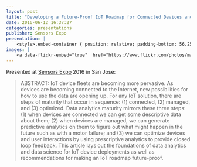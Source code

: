 ```yaml
---
layout: post
title: "Developing a Future-Proof IoT Roadmap for Connected Devices and Data"
date: 2016-06-12 16:37:27
categories: presentations
publisher: Sensors Expo
presentation: |
    <style>.embed-container { position: relative; padding-bottom: 56.25%; height: 0; overflow: hidden; max-width: 100%; } .embed-container iframe, .embed-container object, .embed-container embed { position: absolute; top: 0; left: 0; width: 100%; height: 100%; }</style><div class='embed-container'><iframe src='//www.slideshare.net/slideshow/embed_code/key/dPtHOeKeIcwaGN' width='595' height='485' frameborder='0' marginwidth='0' marginheight='0' scrolling='no' style='border:1px solid #CCC; border-width:1px; margin-bottom:5px; max-width: 100%;' allowfullscreen> </iframe> <div style='margin-bottom:5px'> <strong> <a href='//www.slideshare.net/MarkBenson5/developing-a-futureproof-iot-roadmap-for-connected-devices-and-data' title='Developing a Future-Proof IoT Roadmap for Connected Devices and Data' target='_blank'>Developing a Future-Proof IoT Roadmap for Connected Devices and Data</a> </strong> from <strong><a target='_blank' href='//www.slideshare.net/MarkBenson5'>Mark Benson</a></strong> </div></div>
images: |
    <a data-flickr-embed="true"  href="https://www.flickr.com/photos/markbenson/albums/72157678272569736" title="2016 Sensors Expo San Jose"><img src="https://c4.staticflickr.com/1/355/31800074251_a131966c71_z.jpg" width="640" height="480" alt="2016 Sensors Expo San Jose"></a><script async src="//embedr.flickr.com/assets/client-code.js" charset="utf-8"></script>
---
```


Presented at [Sensors Expo](http://www.sensorsexpo.com/) 2016 in San Jose:

> ABSTRACT: IoT device fleets are becoming more pervasive. As devices are becoming connected to the Internet, new possibilities for how to use the data are opening up. For any IoT solution, there are steps of maturity that occur in sequence: (1) connected, (2) managed, and (3) optimized. Data analytics maturity mirrors these three steps: (1) when devices are connected we can get some descriptive data about them; (2) when devices are managed, we can generate predictive analytics on them to figure out what might happen in the future such as with a motor failure; and (3) we can optimize devices and user interactions by using prescriptive analytics to provide closed loop feedback. This article lays out the foundations of data analytics and data science for IoT device deployments as well as recommendations for making an IoT roadmap future-proof.

